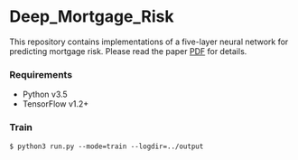 # Deep_Mortgage_Risk

This repository contains implementations of a five-layer neural network for predicting mortgage risk. Please read the paper [PDF](https://papers.ssrn.com/sol3/papers.cfm?abstract_id=2799443) for details. 

### Requirements

  * Python v3.5
  * TensorFlow v1.2+

### Train

```
$ python3 run.py --mode=train --logdir=../output
```
